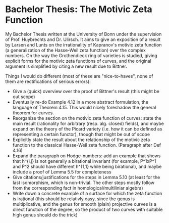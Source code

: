 # Bachelor Thesis: The Motivic Zeta Function

My Bachelor Thesis written at the University of Bonn under the supervision of Prof. Huybrechts and Dr. Ulirsch. It aims to give an exposition of a result by Larsen and Lunts on the irrationality of Kapranov's motivic zeta function (a generalization of the Hasse-Weil zeta function) over the complex numbers. On the way the Grothendieck ring of varieties is studied, giving explicit forms for the motivic zeta functions of curves, and the original argument is simplified by citing a new result due to Bittner.

Things I would do different (most of these are "nice-to-haves", none of them are rectifications of serious errors):
- Give a (quick) overview over the proof of Bittner's result (this might be out scope) 
- Eventually re-do Example 4.12 in a more abstract formulation, the language of Theorem 4.15. This would nicely foreshadow the general theorem for curves.
- Reorganize the section on the motivic zeta function of curves: state the main result (rationality for arbitrary (resp. alg. closed) fields), and maybe expand on the theory of the Picard variety (i.e. how it can be defined as representing a certain functor), though that might be out of scope
- Explicitly state the result about the relationship of the motivic zeta function to the classical Hasse-Weil zeta function. (Paragraph after Def 4.16)
- Expand the paragraph on Hodge-numbers: add an example that shows that h^{i,j} is not generally a birational invariant (for example, P^1xP^1 and P^2 should have different h^{1,1} while being birational), and maybe include a proof of Lemma 5.5 for completeness
- Give citations/justifications for the steps in Lemma 5.10 (at least for the last isomorphism, which is non-trivial. The other steps mostly follow from the corresponding fact in homological/multiliniar algebra)
- Write down a concrete example of a surface for which the zeta function is irational (this should be relativly easy, since the genus is multiplicative, and the genus for smooth (plain) projective curves is a direct function of the degree, so the product of two curves with suitable high genus should do the trick)
